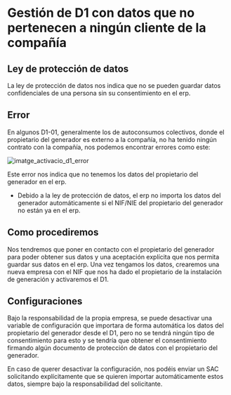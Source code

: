 # Gestión de D1 con datos que no pertenecen a ningún cliente de la compañía

## Ley de protección de datos

La ley de protección de datos nos indica que no se pueden guardar datos confidenciales de una persona sin su consentimiento en el erp.

## Error

En algunos D1-01, generalmente los de autoconsumos colectivos, donde el propietario del generador es externo a la compañía, no ha tenido ningún contrato con la compañía, nos podemos encontrar errores como este:

![imatge_activacio_d1_error]

Este error nos indica que no tenemos los datos del propietario del generador en el erp.

- Debido a la ley de protección de datos, el erp no importa los datos del generador automáticamente si el NIF/NIE del propietario del generador no están ya en el erp.

## Como procediremos

Nos tendremos que poner en contacto con el propietario del generador para poder obtener sus datos y una aceptación explícita que nos permita guardar sus datos en el erp. Una vez tengamos los datos, crearemos una nueva empresa con el NIF que nos ha dado el propietario de la instalación de generación y activaremos el D1.

## Configuraciones

Bajo la responsabilidad de la propia empresa, se puede desactivar una variable de configuración que importara de forma automática los datos del propietario del generador desde el D1, pero no se tendrá ningún tipo de consentimiento para esto y se tendría que obtener el consentimiento firmando algún documento de protección de datos con el propietario del generador.

En caso de querer desactivar la configuración, nos podéis enviar un SAC solicitando explícitamente que se quieren importar automáticamente estos datos, siempre bajo la responsabilidad del solicitante.

[imatge_activacio_d1_error]: /gisce/clients/gestio_de_d1_amb_dades_que_no_pertanyen_a_la_companyia/error_activacio_d1.png
